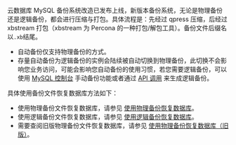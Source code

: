 云数据库 MySQL 备份系统改造已发布上线，新版本备份系统，无论是物理备份还是逻辑备份，都会进行压缩与打包。具体流程是：先经过 qpress 压缩，后经过 xbstream 打包（xbstream 为 Percona 的一种打包/解包工具）。备份文件后缀名以```.xb```结尾。
- 自动备份仅支持物理备份的方式。
- 存量自动备份为逻辑备份的实例会陆续被自动切换到物理备份，此切换不会影响您业务访问，可能会影响您自动备份的使用习惯，若您需要逻辑备份，可以使用 [MySQL 控制台](https://console.cloud.tencent.com/cdb) 手动备份功能或者通过 [API 调用](https://cloud.tencent.com/document/product/236/15844) 来生成逻辑备份。

具体使用备份文件恢复数据库方法如下：
- 使用物理备份文件恢复数据库，请参见 [使用物理备份恢复数据库](https://cloud.tencent.com/document/product/236/33363)。
- 使用逻辑备份文件恢复数据库，请参见 [使用逻辑备份恢复数据库](https://cloud.tencent.com/document/product/236/33364)。
- 需要查阅旧版物理备份文件恢复数据库，请参见 [使用物理备份恢复数据库（旧版）](https://cloud.tencent.com/document/product/236/7944)。


